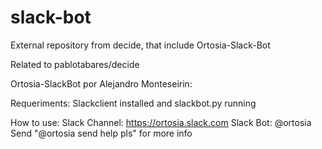 # slack-bot
External repository from decide, that include Ortosia-Slack-Bot

Related to pablotabares/decide

Ortosia-SlackBot por Alejandro Monteseirin:


Requeriments: Slackclient installed and slackbot.py running


How to use:
	Slack Channel: https://ortosia.slack.com 
	Slack Bot: @ortosia
	Send "@ortosia send help pls" for more info